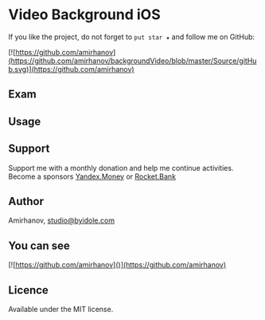 # Video Background iOS

<img align="right" src="" width="250"/>



If you like the project, do not forget to `put star ★` and follow me on GitHub:

[![https://github.com/amirhanov](https://github.com/amirhanov/backgroundVideo/blob/master/Source/gitHub.svg)](https://github.com/amirhanov)

## Exam

## Usage

## Support

Support me with a monthly donation and help me continue activities. Become a sponsors [Yandex.Money](http://bit.ly/2HivTkw) or [Rocket.Bank](http://bit.ly/2TsB8ov)

## Author

Amirhanov, studio@byidole.com

## You can see

[![https://github.com/amirhanov]()](https://github.com/amirhanov)

## Licence

Available under the MIT license.
